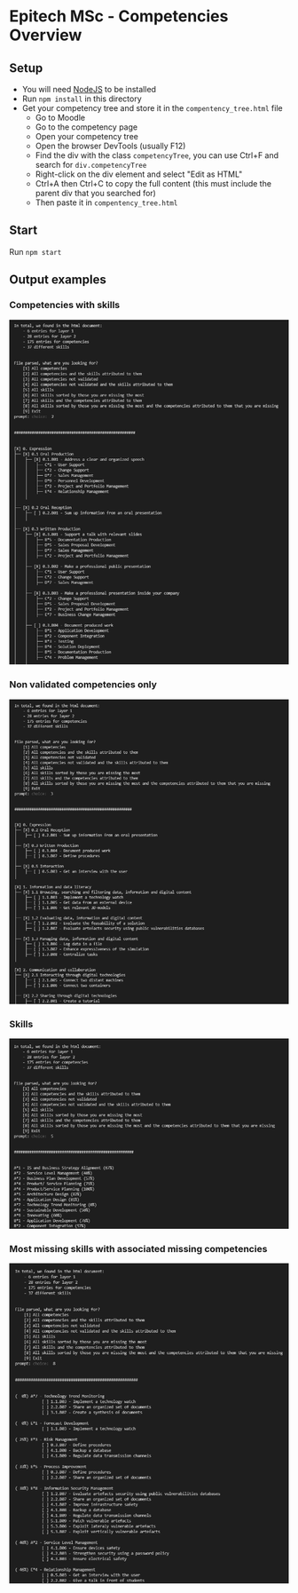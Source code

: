 # Epitech MSc - Competencies Overview

## Setup
* You will need [NodeJS](https://nodejs.org/en/download/) to be installed 
* Run `npm install` in this directory
* Get your competency tree and store it in the `compentency_tree.html` file
  * Go to Moodle
  * Go to the competency page
  * Open your competency tree
  * Open the browser DevTools (usually F12)
  * Find the div with the class `competencyTree`, you can use Ctrl+F and search for `div.competencyTree`
  * Right-click on the div element and select "Edit as HTML"
  * Ctrl+A then Ctrl+C to copy the full content (this must include the parent div that you searched for)
  * Then paste it in `compentency_tree.html`

## Start

Run `npm start`

## Output examples

### Competencies with skills
![Competencies with skills example](assets/competencies_with_skills.png)

### Non validated competencies only
![Non validated competencies only example](assets/non_validated_competences_only.png)

### Skills
![Skills example](assets/skills.png)

### Most missing skills with associated missing competencies
![Most missing skills with associated missing competencies example](assets/most_missing_skills_with_associated_missing_competencies.png)

